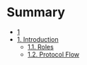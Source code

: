 # Summary

* [1](README.md)
* [1.  Introduction](chapter1.md)
  * [1.1.  Roles](chapter1/11-roles.md)
  * [1.2.  Protocol Flow](chapter1/12-protocol-flow.md)

